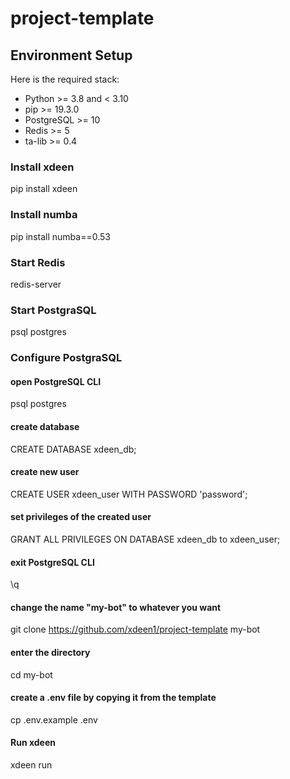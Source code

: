 # project-template

## Environment Setup
Here is the required stack:

* Python >= 3.8 and < 3.10
* pip >= 19.3.0
* PostgreSQL >= 10 
* Redis >= 5
* ta-lib >= 0.4

### Install xdeen
pip install xdeen

### Install numba
pip install numba==0.53

### Start Redis
redis-server

### Start PostgraSQL
psql postgres 

### Configure PostgraSQL

#### open PostgreSQL CLI
psql postgres
#### create database
CREATE DATABASE xdeen_db;
#### create new user
CREATE USER xdeen_user WITH PASSWORD 'password';
#### set privileges of the created user
GRANT ALL PRIVILEGES ON DATABASE xdeen_db to xdeen_user;
#### exit PostgreSQL CLI
\q


#### change the name "my-bot" to whatever you want
git clone https://github.com/xdeen1/project-template my-bot
#### enter the directory
cd my-bot
#### create a .env file by copying it from the template
cp .env.example .env

#### Run xdeen
xdeen run

